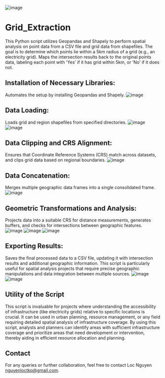 ![image](https://github.com/LocNguyenTKP/Grid_Extraction/assets/66542803/8ccea15e-dc5d-4cd0-b45b-477167c1658f)

# Grid_Extraction

This Python script utilizes Geopandas and Shapely to perform spatial analysis on point data from a CSV file and grid data from shapefiles. The goal is to determine which points lie within a 5km radius of a grid (e.g., an electricity grid). Maps the intersection results back to the original points data, labeling each point with 'Yes' if it has grid within 5km, or 'No' if it does not.

## Installation of Necessary Libraries:
Automates the setup by installing Geopandas and Shapely.
![image](https://github.com/LocNguyenTKP/Grid_Extraction/assets/66542803/2f9f4606-0260-4482-b84a-a745fe9a2ab6)

## Data Loading: 
Loads grid and region shapefiles from specified directories.
![image](https://github.com/LocNguyenTKP/Grid_Extraction/assets/66542803/cdc0ea73-e749-4e5c-8df5-18f263969a2e)
![image](https://github.com/LocNguyenTKP/Grid_Extraction/assets/66542803/a3e3eff4-0712-457a-81d7-70f8baf6e8b2)

## Data Clipping and CRS Alignment: 
Ensures that Coordinate Reference Systems (CRS) match across datasets, and clips grid data based on regional boundaries.
![image](https://github.com/LocNguyenTKP/Grid_Extraction/assets/66542803/539233dc-69a8-43af-bcc4-08d5ff558109)

## Data Concatenation: 
Merges multiple geographic data frames into a single consolidated frame.
![image](https://github.com/LocNguyenTKP/Grid_Extraction/assets/66542803/0f46ea48-dde1-4691-ac2f-31b6f605d67b)

## Geometric Transformations and Analysis:
Projects data into a suitable CRS for distance measurements, generates buffers, and checks for intersections between geographic features.
![image](https://github.com/LocNguyenTKP/Grid_Extraction/assets/66542803/b50500b5-8f4c-49a6-8711-c5e1c5529651)
![image](https://github.com/LocNguyenTKP/Grid_Extraction/assets/66542803/a4a3814e-106e-4d26-8ae4-536d1da975d8)
![image](https://github.com/LocNguyenTKP/Grid_Extraction/assets/66542803/339e55ea-08c6-4a27-941e-bb7bb0e90cb6)

## Exporting Results: 
Saves the final processed data to a CSV file, updating it with intersection results and additional geographic information.
This script is particularly useful for spatial analysis projects that require precise geographic manipulations and data integration between multiple sources.
![image](https://github.com/LocNguyenTKP/Grid_Extraction/assets/66542803/378d9ea5-047f-40f9-9b8c-7b2641e7eab2)
![image](https://github.com/LocNguyenTKP/Grid_Extraction/assets/66542803/8fc83077-f5b9-4091-a3aa-2fb5652de1e4)

## Utility of the Script
This script is invaluable for projects where understanding the accessibility of infrastructure (like electricity grids) relative to specific locations is crucial. It can be used in urban planning, resource management, or any field requiring detailed spatial analysis of infrastructure coverage.
By using this script, analysts and planners can identify areas with sufficient infrastructure coverage and prioritize areas that need development or intervention, thereby aiding in efficient resource allocation and planning.

## Contact
For any queries or further collaboration, feel free to contact Loc Nguyen nguyenloctkp@gmail.com.
